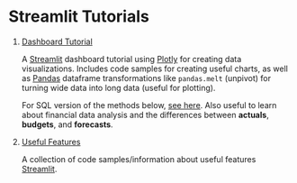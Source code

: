 # Streamlit Tutorials

1. [Dashboard Tutorial](./dashboard-tutorial/)

    A [Streamlit](https://docs.streamlit.io/) dashboard tutorial using [Plotly](https://plotly.com/python/) for creating data visualizations. Includes code samples for creating useful charts, as well as [Pandas](https://pandas.pydata.org/docs/reference/api/pandas.melt.html) dataframe transformations like `pandas.melt` (unpivot) for turning wide data into long data (useful for plotting).

    For SQL version of the methods below, [see here](https://github.com/andfanilo/social-media-tutorials/blob/master/20230816-stdashboard/streamlit_app.py). Also useful to learn about financial data analysis and the differences between **actuals**, **budgets**, and **forecasts**.

2. [Useful Features](./useful-features/)

    A collection of code samples/information about useful features [Streamlit](https://docs.streamlit.io/).
